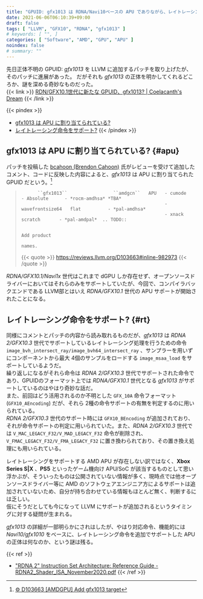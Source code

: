 ```yaml
---
title: "GPUID: gfx1013 は RDNA/Navi10ベースの APU でありながら、レイトレーシング命令をサポートしている?"
date: 2021-06-06T06:10:39+09:00
draft: false
tags: [ "LLVM", "GFX10", "RDNA", "gfx1013" ]
# keywords: [ "", ]
categories: [ "Software", "AMD", "GPU", "APU" ]
noindex: false
# summary: ""
---
```


先日正体不明の GPUID: *gfx1013* を LLVM に追加するパッチを取り上げたが、そのパッチに進展があった。 だがそれも *gfx1013* の正体を明かしてくれるどころか、謎を深める奇妙なものだった。  
{{< link >}} [RDN/GFX10.1世代に新たな GPUID、gfx1013? | Coelacanth's Dream](/posts/2021/06/04/llvm-gpuid-gfx1013/) {{< /link >}}

{{< pindex >}}
 * [gfx1013 は APU に割り当てられている?](#apu)
 * [レイトレーシング命令をサポート?](#rt)
{{< /pindex >}}

## gfx1013 は APU に割り当てられている? {#apu}
パッチを投稿した [bcahoon (Brendon Cahoon)](https://reviews.llvm.org/p/bcahoon/) 氏がレビューを受けて追加したコメント、コードに反映した内容によると、*gfx1013* は APU に割り当てられた GPUID だという。[^gfx1013-apu]  

[^gfx1013-apu]: [⚙ D103663 [AMDGPU] Add gfx1013 target](https://reviews.llvm.org/D103663#2800972)

 > 		     ``gfx1013``                 ``amdgcn``   APU   - cumode          - Absolute      - *rocm-amdhsa* *TBA*
 > 		                                                    - wavefrontsize64   flat          - *pal-amdhsa*
 > 		                                                    - xnack             scratch       - *pal-amdpal*  .. TODO::
 > 		
 > 		                                                                                                        Add product
 > 		                                                                                                        names.
 >
 > {{< quote >}} <https://reviews.llvm.org/D103663#inline-982973> {{< /quote >}}

*RDNA/GFX10.1/Navi1x* 世代はこれまで dGPU しか存在せず、オープンソースドライバーにおいてはそれらのみをサポートしていたが、今回で、コンパイラバックエンドである LLVM部とはいえ *RDNA/GFX10.1* 世代の APU サポートが開始されたことになる。  

## レイトレーシング命令をサポート? {#rt}
同様にコメントとパッチの内容から読み取れるものだが、*gfx1013* は *RDNA 2/GFX10.3* 世代でサポートしているレイトレーシング処理を行うための命令 `image_bvh_intersect_ray/image_bvh64_intersect_ray` 、サンプラーを用いずにコンポーネントから最大 4個のサンプルをロードする `image_msaa_load` をサポートしているようだ。  
繰り返しになるがそれら命令は *RDNA 2/GFX10.3* 世代でサポートされた命令であり、GPUIDのフォーマット上では *RDNA/GFX10.1* 世代となる *gfx1013* がサポートしているのはやはり奇妙な話だ。  
また、前回はどう活用されるのか不明とした `GFX_10A` 命令フォーマット (`GFX10_AEncoding`) だが、それら 2種の命令サポートの有無を判定するのに用いられている。  
*RDNA 2/GFX10.3* 世代のサポート時には `GFX10_BEncoding` が追加されており、それが命令サポートの判定に用いられていた。また、*RDNA 2/GFX10.3* 世代では `V_MAC_LEGACY_F32/V_MAD_LEGACY_F32` 命令が削除され、`V_FMAC_LEGACY_F32/V_FMA_LEGACY_F32` に置き換わられており、その置き換え処理にも用いられている。  

レイトレーシングをサポートする AMD APU が存在しない訳ではなく、**Xbox Series S|X** 、**PS5** といったゲーム機向け APU/SoC が該当するものとして思い浮かぶが、そういったものは公開されていない情報が多く、現時点では他オープンソースドライバー等に AMD のソフトウェアエンジニア方によるサポートは追加されていないため、自分が持ち合わせている情報もほとんど無く、判断するには乏しい。  
仮にそうだとしても今になって LLVM にサポートが追加されるというタイミングに対する疑問が生まれる。  

*gfx1013* の詳細が一部明らかにされはしたが、やはり対応命令、機能的には *Navi10/gfx1010* をベースに、レイトレーシング命令を追加でサポートした APU の正体は何なのか、という謎は残る。  

{{< ref >}}
 * ["RDNA 2" Instruction Set Architecture: Reference Guide - RDNA2_Shader_ISA_November2020.pdf](https://developer.amd.com/wp-content/resources/RDNA2_Shader_ISA_November2020.pdf)
{{< /ref >}}
